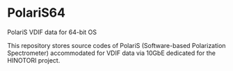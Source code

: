 PolariS64
============

PolariS VDIF data for 64-bit OS

This repository stores source codes of PolariS (Software-based Polarization Spectrometer) accommodated for VDIF data via 10GbE dedicated for the HINOTORI project.
